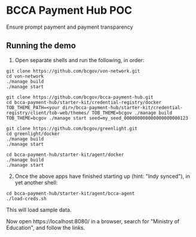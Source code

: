 # BCCA Payment Hub POC

Ensure prompt payment and payment transparency

## Running the demo

1. Open separate shells and run the following, in order:

```
git clone https://github.com/bcgov/von-network.git
cd von-network
./manage build
./manage start
```

```
git clone https://github.com/bcgov/bcca-payment-hub.git
cd bcca-payment-hub/starter-kit/credential-registry/docker
TOB_THEME_PATH=<your dir>/bcca-payment-hub/starter-kit/credential-registry/client/tob-web/themes/ TOB_THEME=bcgov ./manage build
TOB_THEME=bcgov ./manage start seed=my_seed_000000000000000000000123
```

```
git clone https://github.com/bcgov/greenlight.git
cd greenlight/docker
./manage build
./manage start
```

```
cd bcca-payment-hub/starter-kit/agent/docker
./manage build
./manage start
```

2. Once the above apps have finished starting up (hint: "Indy synced"), in yet another shell:

```
cd bcca-payment-hub/starter-kit/agent/bcca-agent
./load-creds.sh
```

This will load sample data.

Now open https://localhost:8080/ in a browser, search for "Ministry of Education", and follow the links.

